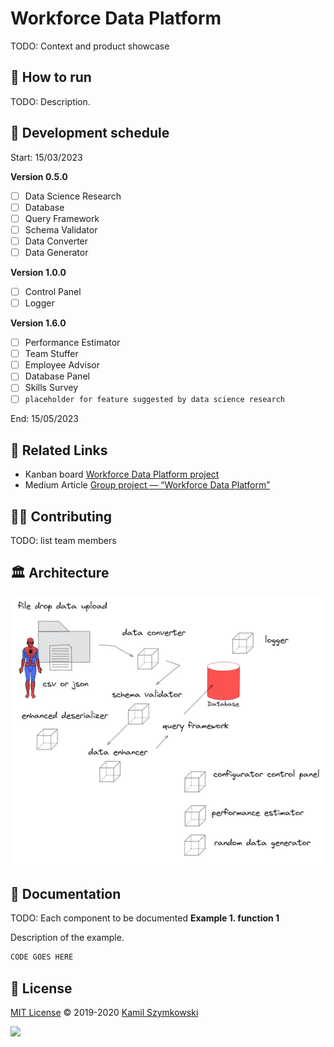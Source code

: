 
# Workforce Data Platform
TODO: Context and product showcase

## 🚀 How to run
TODO: Description.

## 📅 Development schedule

Start: 15/03/2023

**Version 0.5.0**

- [ ] Data Science Research
- [ ] Database
- [ ] Query Framework
- [ ] Schema Validator
- [ ] Data Converter
- [ ] Data Generator

**Version 1.0.0**
- [ ] Control Panel
- [ ] Logger

**Version 1.6.0**
- [ ] Performance Estimator
- [ ] Team Stuffer
- [ ] Employee Advisor
- [ ] Database Panel
- [ ] Skills Survey
- [ ] `placeholder for feature suggested by data science research`

End: 15/05/2023

## 🔗 Related Links
* Kanban board [Workforce Data Platform project](https://github.com/users/SzymkowskiDev/projects/8/views/1)
* Medium Article [Group project — “Workforce Data Platform”](https://medium.com/hqw-program/group-project-workforce-data-platform-7781592c3626)

## 👨‍💻 Contributing
TODO: list team members

## 🏛️ Architecture
![architecture](https://github.com/SzymkowskiDev/workforce-data-platform/blob/master/media/diagram.PNG?raw=true)

## 📖 Documentation
TODO: Each component to be documented
**Example 1. function 1**

Description of the example.
```python
CODE GOES HERE
```

## 📄 License
[MIT License](https://choosealicense.com/licenses/mit/) ©️ 2019-2020 [Kamil Szymkowski](https://github.com/SzymkowskiDev "Get in touch!")

[![](https://img.shields.io/badge/license-MIT-green?style=plastic)](https://choosealicense.com/licenses/mit/)





